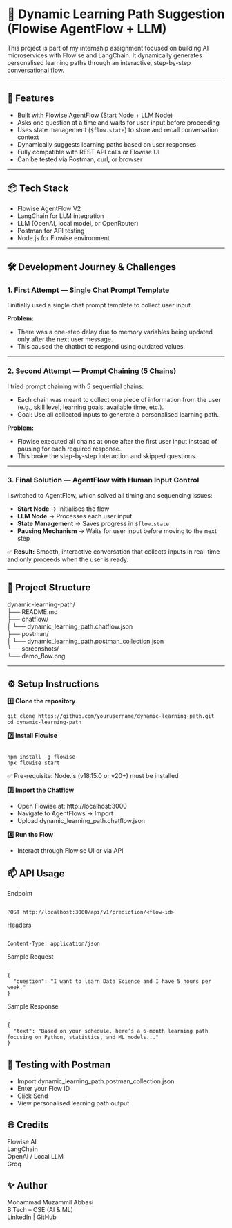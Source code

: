 
# 🧠 Dynamic Learning Path Suggestion (Flowise AgentFlow + LLM)

This project is part of my internship assignment focused on building AI microservices with Flowise and LangChain. It dynamically generates personalised learning paths through an interactive, step-by-step conversational flow.

---

## 🚀 Features
- Built with Flowise AgentFlow (Start Node + LLM Node)  
- Asks one question at a time and waits for user input before proceeding  
- Uses state management (`$flow.state`) to store and recall conversation context  
- Dynamically suggests learning paths based on user responses  
- Fully compatible with REST API calls or Flowise UI  
- Can be tested via Postman, curl, or browser  

---

## 📦 Tech Stack
- Flowise AgentFlow V2  
- LangChain for LLM integration  
- LLM (OpenAI, local model, or OpenRouter)  
- Postman for API testing  
- Node.js for Flowise environment  

---

## 🛠️ Development Journey & Challenges

### 1. First Attempt — Single Chat Prompt Template
I initially used a single chat prompt template to collect user input.  

**Problem:**  
- There was a one-step delay due to memory variables being updated only after the next user message.  
- This caused the chatbot to respond using outdated values.  

---

### 2. Second Attempt — Prompt Chaining (5 Chains)
I tried prompt chaining with 5 sequential chains:  
- Each chain was meant to collect one piece of information from the user (e.g., skill level, learning goals, available time, etc.).  
- Goal: Use all collected inputs to generate a personalised learning path.  

**Problem:**  
- Flowise executed all chains at once after the first user input instead of pausing for each required response.  
- This broke the step-by-step interaction and skipped questions.  

---

### 3. Final Solution — AgentFlow with Human Input Control
I switched to AgentFlow, which solved all timing and sequencing issues:  
- **Start Node** → Initialises the flow  
- **LLM Node** → Processes each user input  
- **State Management** → Saves progress in `$flow.state`  
- **Pausing Mechanism** → Waits for user input before moving to the next step  

✅ **Result:** Smooth, interactive conversation that collects inputs in real-time and only proceeds when the user is ready.  

---

## 📂 Project Structure    
dynamic-learning-path/    
├── README.md    
├── chatflow/    
│ └── dynamic_learning_path.chatflow.json    
├── postman/    
│ └── dynamic_learning_path.postman_collection.json    
└── screenshots/    
└── demo_flow.png    

---

## ⚙️ Setup Instructions

**1️⃣ Clone the repository**
```
git clone https://github.com/yourusername/dynamic-learning-path.git
cd dynamic-learning-path
```
**2️⃣ Install Flowise**
```

npm install -g flowise
npx flowise start
```
✅ Pre-requisite: Node.js (v18.15.0 or v20+) must be installed

**3️⃣ Import the Chatflow**

 - Open Flowise at: http://localhost:3000
 - Navigate to AgentFlows → Import
 - Upload dynamic_learning_path.chatflow.json

**4️⃣ Run the Flow**

 - Interact through Flowise UI or via API

## 📫 API Usage
Endpoint
```

POST http://localhost:3000/api/v1/prediction/<flow-id>
```
Headers
```

Content-Type: application/json
```
Sample Request
```

{
  "question": "I want to learn Data Science and I have 5 hours per week."
}
```
Sample Response
```

{
  "text": "Based on your schedule, here’s a 6-month learning path focusing on Python, statistics, and ML models..."
}
```
## 🧪 Testing with Postman
 - Import dynamic_learning_path.postman_collection.json    
 - Enter your Flow ID    
 - Click Send    
 - View personalised learning path output    

## 🌐 Credits
Flowise AI    
LangChain    
OpenAI / Local LLM    
Groq

## ✨ Author
Mohammad Muzammil Abbasi    
B.Tech – CSE (AI & ML)    
LinkedIn | GitHub    
